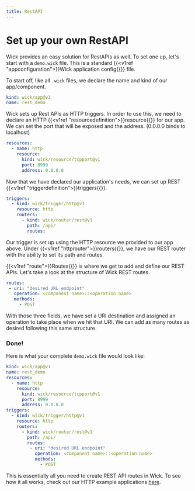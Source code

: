 ```yaml
---
title: RestAPI
---
```

Set up your own RestAPI
==
Wick provides an easy solution for RestAPIs as well. To set one up, let's start with a `demo.wick` file. This is a standard {{<v1ref "appconfiguration">}}Wick application config{{</v1ref>}} file.

To start off, like all `.wick` files, we declare the name and kind of our app/component.
```yaml
kind: wick/app@v1
name: rest_demo
```

Wick sets up Rest APIs as HTTP triggers. In order to use this, we need to declare an HTTP {{<v1ref "resourcedefinition">}}resource{{</v1ref>}} for our app. We can set the port that will be exposed and the address. (0.0.0.0 binds to localhost)

```yaml
resources:
  - name: http
    resource:
      kind: wick/resource/tcpport@v1
      port: 8999
      address: 0.0.0.0
```
Now that we have declared our application's needs, we can set up REST {{<v1ref "triggerdefinition">}}triggers{{</v1ref>}}.


```yaml
triggers:
  - kind: wick/trigger/http@v1
    resource: http
    routers:
      - kind: wick/router/rest@v1
        path: /api/
        routes:
```

Our trigger is set up using the HTTP resource we provided to our app above. Under {{<v1ref "httprouter">}}routers{{</v1ref>}}, we have our REST router with the ability to set its path and routes.

{{<v1ref "route">}}Routes{{</v1ref>}} is where we get to add and define our REST APIs. Let's take a look at the structure of Wick REST routes.

```yaml
routes:
 - uri: "desired URL endpoint"
   operation: <component name>::<operation name>
   methods:
     - POST
```

With those three fields, we have set a URI destination and assigned an operation to take place when we hit that URI. We can add as many routes as desired following this same structure.

### Done!

Here is what your complete `demo.wick` file would look like:

```yaml
kind: wick/app@v1
name: rest_demo
resources:
  - name: http
    resource:
      kind: wick/resource/tcpport@v1
      port: 8999
      address: 0.0.0.0
triggers:
  - kind: wick/trigger/http@v1
    resource: http
    routers:
      - kind: wick/router/rest@v1
        path: /api/
        routes:
         - uri: "desired URL endpoint"
           operation: <component name>::<operation name>
           methods:
             - POST

```

This is essentially all you need to create REST API routes in Wick. To see how it all works, check out our HTTP example applications [here](https://github.com/candlecorp/wick/tree/main/examples/http).